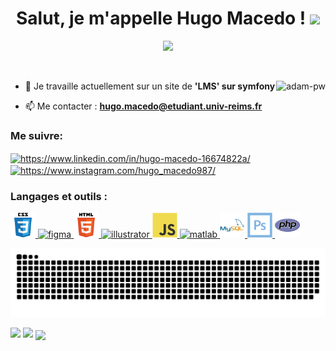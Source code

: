 <div id="contenu">
<h1 align="center">Salut, je m'appelle Hugo Macedo ! <img src="https://media.giphy.com/media/hvRJCLFzcasrR4ia7z/giphy.gif" width="35"></h1>

<!-- Typing SVG by DenverCoder1 - https://github.com/DenverCoder1/readme-typing-svg -->
<p align="center">
  <a href="https://github.com/DenverCoder1/readme-typing-svg"><img src="https://readme-typing-svg.herokuapp.com/?lines=étudiant%20à%20l'IUT%20de%20Troyes;Développeur%20web%20junior&width=440&height=45&color=F70000&vCenter=true&size=22"></a>
</p> <br>
<p><img align="right" src="https://github.com/Adam-pw/Adam-pw/blob/main/animation_500_kxa883sd.gif" alt="adam-pw" /></p>

- 🔭 Je travaille actuellement sur un site de  **'LMS' sur symfony**

- 📫 Me contacter : **hugo.macedo@etudiant.univ-reims.fr**

<h3 align="left">Me suivre:</h3>
<p align="left">
<a href="https://www.linkedin.com/in/hugo-macedo-16674822a" target="blank"><img align="center" src="https://raw.githubusercontent.com/rahuldkjain/github-profile-readme-generator/master/src/images/icons/Social/linked-in-alt.svg" alt="https://www.linkedin.com/in/hugo-macedo-16674822a/" height="30" width="40" /></a>
<a href="https://www.instagram.com/hugo_macedo987/" target="blank"><img align="center" src="https://raw.githubusercontent.com/rahuldkjain/github-profile-readme-generator/master/src/images/icons/Social/instagram.svg" alt="https://www.instagram.com/hugo_macedo987/" height="30" width="40" /></a>
</p>

<h3 align="left">Langages et outils :</h3>
<p align="left"> <a href="https://www.w3schools.com/css/" target="_blank" rel="noreferrer"> <img src="https://raw.githubusercontent.com/devicons/devicon/master/icons/css3/css3-original-wordmark.svg" alt="css3" width="40" height="40"/> </a> <a href="https://www.figma.com/" target="_blank" rel="noreferrer"> <img src="https://www.vectorlogo.zone/logos/figma/figma-icon.svg" alt="figma" width="40" height="40"/> </a> <a href="https://www.w3.org/html/" target="_blank" rel="noreferrer"> <img src="https://raw.githubusercontent.com/devicons/devicon/master/icons/html5/html5-original-wordmark.svg" alt="html5" width="40" height="40"/> </a> <a href="https://www.adobe.com/in/products/illustrator.html" target="_blank" rel="noreferrer"> <img src="https://www.vectorlogo.zone/logos/adobe_illustrator/adobe_illustrator-icon.svg" alt="illustrator" width="40" height="40"/> </a> <a href="https://developer.mozilla.org/en-US/docs/Web/JavaScript" target="_blank" rel="noreferrer"> <img src="https://raw.githubusercontent.com/devicons/devicon/master/icons/javascript/javascript-original.svg" alt="javascript" width="40" height="40"/> </a> <a href="https://www.mathworks.com/" target="_blank" rel="noreferrer"> <img src="https://upload.wikimedia.org/wikipedia/commons/2/21/Matlab_Logo.png" alt="matlab" width="40" height="40"/> </a> <a href="https://www.mysql.com/" target="_blank" rel="noreferrer"> <img src="https://raw.githubusercontent.com/devicons/devicon/master/icons/mysql/mysql-original-wordmark.svg" alt="mysql" width="40" height="40"/> </a> <a href="https://www.photoshop.com/en" target="_blank" rel="noreferrer"> <img src="https://raw.githubusercontent.com/devicons/devicon/master/icons/photoshop/photoshop-line.svg" alt="photoshop" width="40" height="40"/> </a> <a href="https://www.php.net" target="_blank" rel="noreferrer"> <img src="https://raw.githubusercontent.com/devicons/devicon/master/icons/php/php-original.svg" alt="php" width="40" height="40"/> </a> </p>
<p align="center">
  <img src="https://github.com/DHANOLA/DHANOLA/raw/output/github-contribution-grid-snake.svg" alt="snake"></center>
</p>
<img src="https://github-readme-stats.vercel.app/api?username=Hugo-Macedo&count_private=true&show_icons=true&theme=yeblu" width="50%" />
<!-- <img src="https://github-readme-stats.vercel.app/api/top-langs/?username=Hugo-Macedo&langs_count=5" /> -->
  <img src="https://github-readme-streak-stats.herokuapp.com/?user=Hugo-Macedo&theme=yeblu" width="50%"/>
<img align="center" src="https://github-readme-stats.vercel.app/api/wakatime?username=Hugo_Macedo&theme=yeblu" width="50%"/>
 
</div>
